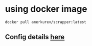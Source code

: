 # using docker image 
`docker pull amerkurev/scrapper:latest`
## Config details [here](https://hub.docker.com/r/amerkurev/scrapper)
